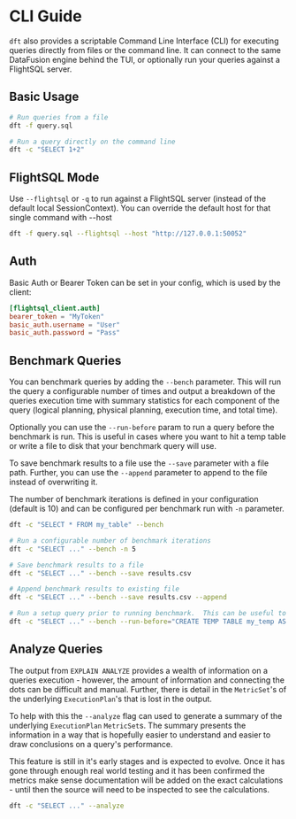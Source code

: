 # CLI Guide

`dft` also provides a scriptable Command Line Interface (CLI) for executing queries directly from files or the command line. It can connect to the same DataFusion engine behind the TUI, or optionally run your queries against a FlightSQL server.

## Basic Usage

```sh
# Run queries from a file
dft -f query.sql

# Run a query directly on the command line
dft -c "SELECT 1+2"
```

## FlightSQL Mode

Use `--flightsql` or `-q` to run against a FlightSQL server (instead of the default local SessionContext). You can override the default host for that single command with --host

```sh
dft -f query.sql --flightsql --host "http://127.0.0.1:50052"
```

## Auth

Basic Auth or Bearer Token can be set in your config, which is used by the client:

```toml
[flightsql_client.auth]
bearer_token = "MyToken"
basic_auth.username = "User"
basic_auth.password = "Pass"
```

## Benchmark Queries

You can benchmark queries by adding the `--bench` parameter.  This will run the query a configurable number of times and output a breakdown of the queries execution time with summary statistics for each component of the query (logical planning, physical planning, execution time, and total time).

Optionally you can use the `--run-before` param to run a query before the benchmark is run.  This is useful in cases where you want to hit a temp table or write a file to disk that your benchmark query will use.

To save benchmark results to a file use the `--save` parameter with a file path.  Further, you can use the `--append` parameter to append to the file instead of overwriting it.

The number of benchmark iterations is defined in your configuration (default is 10) and can be configured per benchmark run with `-n` parameter.


```sh
dft -c "SELECT * FROM my_table" --bench

# Run a configurable number of benchmark iterations
dft -c "SELECT ..." --bench -n 5

# Save benchmark results to a file
dft -c "SELECT ..." --bench --save results.csv

# Append benchmark results to existing file
dft -c "SELECT ..." --bench --save results.csv --append

# Run a setup query prior to running benchmark.  This can be useful to quickly iterate on various paramters
dft -c "SELECT ..." --bench --run-before="CREATE TEMP TABLE my_temp AS SELECT ..."
```

## Analyze Queries

The output from `EXPLAIN ANALYZE` provides a wealth of information on a queries execution - however, the amount of information and connecting the dots can be difficult and manual.  Further, there is detail in the `MetricSet`'s of the underlying `ExecutionPlan`'s that is lost in the output.

To help with this the `--analyze` flag can used to generate a summary of the underlying `ExecutionPlan` `MetricSet`s.  The summary presents the information in a way that is hopefully easier to understand and easier to draw conclusions on a query's performance.

This feature is still in it's early stages and is expected to evolve.  Once it has gone through enough real world testing and it has been confirmed the metrics make sense documentation will be added on the exact calculations - until then the source will need to be inspected to see the calculations.

```sh
dft -c "SELECT ..." --analyze
```
